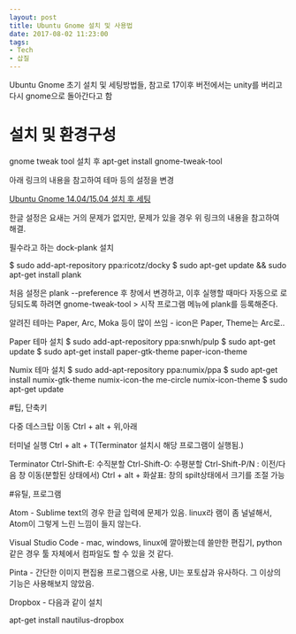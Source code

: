 ```yaml
---
layout: post
title: Ubuntu Gnome 설치 및 사용법
date: 2017-08-02 11:23:00
tags:
- Tech
- 삽질
---
```


Ubuntu Gnome 초기 설치 및 세팅방법들, 참고로 17이후 버전에서는 unity를 버리고 다시 gnome으로 돌아간다고 함

# 설치 및 환경구성

gnome tweak tool 설치 후
apt-get install gnome-tweak-tool

아래 링크의 내용을 참고하여 테마 등의 설정을 변경

[Ubuntu Gnome 14.04/15.04 설치 후 세팅](http://programmingsummaries.tistory.com/360)

한글 설정은 요새는 거의 문제가 없지만, 문제가 있을 경우 위 링크의 내용을 참고하여 해결.

필수라고 하는 dock-plank 설치

  $ sudo add-apt-repository ppa:ricotz/docky
  $ sudo apt-get update && sudo apt-get install plank

처음 설정은 plank --preference 후 창에서 변경하고, 이후 실행할 때마다 자동으로 로딩되도록 하려면 gnome-tweak-tool > 시작 프로그램 메뉴에 plank를 등록해준다.

알려진 테마는 Paper, Arc, Moka 등이 많이 쓰임 - icon은 Paper, Theme는 Arc로..

Paper 테마 설치
    $ sudo add-apt-repository ppa:snwh/pulp
    $ sudo apt-get update
    $ sudo apt-get install paper-gtk-theme paper-icon-theme

Numix 테마 설치
    $ sudo add-apt-repository ppa:numix/ppa
    $ sudo apt-get install numix-gtk-theme numix-icon-the me-circle numix-icon-theme
    $ sudo apt-get update



#팁, 단축키

다중 데스크탑 이동
Ctrl + alt + 위,아래

터미널 실행
Ctrl + alt + T(Terminator 설치시 해당 프로그램이 실행됨.)

Terminator
Ctrl-Shift-E: 수직분할
Ctrl-Shift-O: 수평분할
Ctrl-Shift-P/N : 이전/다음 창 이동(분할된 상태에서)
Ctrl + alt + 화살표: 창의 spilt상태에서 크기를 조절 가능

#유틸, 프로그램

Atom - Sublime text의 경우 한글 입력에 문제가 있음. linux라 램이 좀 널널해서, Atom이 그렇게 느린 느낌이 들지 않는다.

Visual Studio Code - mac, windows, linux에 깔아봤는데 쓸만한 편집기, python같은 경우 툴 자체에서 컴파일도 할 수 있을 것 같다.

Pinta - 간단한 이미지 편집용 프로그램으로 사용, UI는 포토샵과 유사하다. 그 이상의 기능은 사용해보지 않았음.

Dropbox - 다음과 같이 설치

  apt-get install nautilus-dropbox

